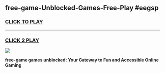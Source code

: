
## free-game-Unblocked-Games-Free-Play #eegsp
<h3>
<a href="https://us.freeplayer.one?title=free-game&ref=9M">CLICK TO PLAY</a></h3>
<hr>

<h3>
<a href="https://us.freeplayer.one?title=free-game&ref=9M">CLICK 2 PLAY</a>
  
</h3>

<a href="https://us.freeplayer.one?title=free-game&ref=9M"><img src="https://clearcache.store/games.png"></a>


**free-game games unblocked: Your Gateway to Fun and Accessible Online Gaming**
